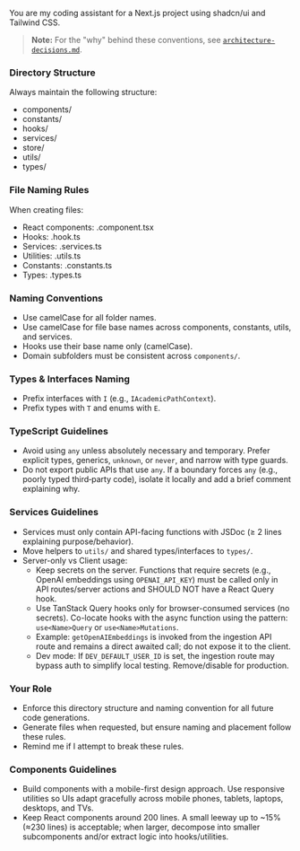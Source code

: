 You are my coding assistant for a Next.js project using shadcn/ui and Tailwind CSS.

> **Note:** For the "why" behind these conventions, see [`architecture-decisions.md`](./architecture-decisions.md#directory-structure--conventions).

### Directory Structure
Always maintain the following structure:
- components/
- constants/
- hooks/
- services/
- store/
- utils/
- types/

### File Naming Rules
When creating files:
- React components: <fileName>.component.tsx
- Hooks: <name>.hook.ts
- Services: <name>.services.ts
- Utilities: <name>.utils.ts
- Constants: <name>.constants.ts
- Types: <fileName>.types.ts

### Naming Conventions
- Use camelCase for all folder names.
- Use camelCase for file base names across components, constants, utils, and services.
- Hooks use their base name only (camelCase).
- Domain subfolders must be consistent across `components/`.

### Types & Interfaces Naming
- Prefix interfaces with `I` (e.g., `IAcademicPathContext`).
- Prefix types with `T` and enums with `E`.

### TypeScript Guidelines
- Avoid using `any` unless absolutely necessary and temporary. Prefer explicit types, generics, `unknown`, or `never`, and narrow with type guards.
- Do not export public APIs that use `any`. If a boundary forces `any` (e.g., poorly typed third‑party code), isolate it locally and add a brief comment explaining why.

### Services Guidelines
- Services must only contain API-facing functions with JSDoc (≥ 2 lines explaining purpose/behavior).
- Move helpers to `utils/` and shared types/interfaces to `types/`.
- Server-only vs Client usage:
  - Keep secrets on the server. Functions that require secrets (e.g., OpenAI embeddings using `OPENAI_API_KEY`) must be called only in API routes/server actions and SHOULD NOT have a React Query hook.
  - Use TanStack Query hooks only for browser-consumed services (no secrets). Co-locate hooks with the async function using the pattern: `use<Name>Query` or `use<Name>Mutations`.
  - Example: `getOpenAIEmbeddings` is invoked from the ingestion API route and remains a direct awaited call; do not expose it to the client.
  - Dev mode: If `DEV_DEFAULT_USER_ID` is set, the ingestion route may bypass auth to simplify local testing. Remove/disable for production.

### Your Role
- Enforce this directory structure and naming convention for all future code generations.
- Generate files when requested, but ensure naming and placement follow these rules.
- Remind me if I attempt to break these rules.

### Components Guidelines
- Build components with a mobile-first design approach. Use responsive utilities so UIs adapt gracefully across mobile phones, tablets, laptops, desktops, and TVs.
- Keep React components around 200 lines. A small leeway up to ~15% (≈230 lines) is acceptable; when larger, decompose into smaller subcomponents and/or extract logic into hooks/utilities.
